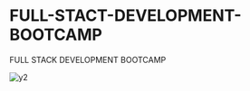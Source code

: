 # FULL-STACT-DEVELOPMENT-BOOTCAMP

FULL STACK DEVELOPMENT BOOTCAMP

![y2](https://user-images.githubusercontent.com/93583572/202013219-90ab9df8-7e90-430a-a391-fbd8fa9c5117.jpeg)
